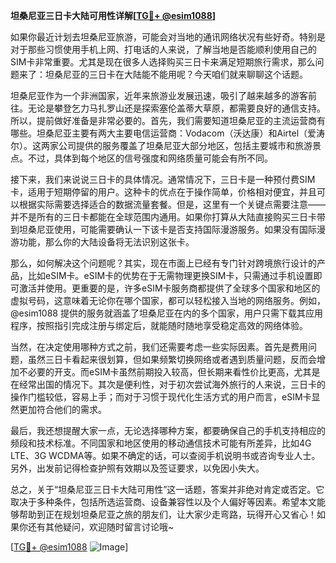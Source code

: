 **坦桑尼亚三日卡大陆可用性详解[[TG💪+ @esim1088](https://t.me/s/esim1088)]**

如果你最近计划去坦桑尼亚旅游，可能会对当地的通讯网络状况有些好奇。特别是对于那些习惯使用手机上网、打电话的人来说，了解当地是否能顺利使用自己的SIM卡非常重要。尤其是现在很多人选择购买三日卡来满足短期旅行需求，那么问题来了：坦桑尼亚的三日卡在大陆能不能用呢？今天咱们就来聊聊这个话题。

坦桑尼亚作为一个非洲国家，近年来旅游业发展迅速，吸引了越来越多的游客前往。无论是攀登乞力马扎罗山还是探索塞伦盖蒂大草原，都需要良好的通信支持。所以，提前做好准备是非常必要的。首先，我们需要知道坦桑尼亚的主流运营商有哪些。坦桑尼亚主要有两大主要电信运营商：Vodacom（沃达康）和Airtel（爱涛尔）。这两家公司提供的服务覆盖了坦桑尼亚大部分地区，包括主要城市和旅游景点。不过，具体到每个地区的信号强度和网络质量可能会有所不同。

接下来，我们来说说三日卡的具体情况。通常情况下，三日卡是一种预付费SIM卡，适用于短期停留的用户。这种卡的优点在于操作简单，价格相对便宜，并且可以根据实际需要选择适合的数据流量套餐。但是，这里有一个关键点需要注意——并不是所有的三日卡都能在全球范围内通用。如果你打算从大陆直接购买三日卡带到坦桑尼亚使用，可能需要确认一下该卡是否支持国际漫游服务。如果没有国际漫游功能，那么你的大陆设备将无法识别这张卡。

那么，如何解决这个问题呢？其实，现在市面上已经有专门针对跨境旅行设计的产品，比如eSIM卡。eSIM卡的优势在于无需物理更换SIM卡，只需通过手机设置即可激活并使用。更重要的是，许多eSIM卡服务商都提供了全球多个国家和地区的虚拟号码，这意味着无论你在哪个国家，都可以轻松接入当地的网络服务。例如，@esim1088 提供的服务就涵盖了坦桑尼亚在内的多个国家，用户只需下载其应用程序，按照指引完成注册与绑定后，就能随时随地享受稳定高效的网络体验。

当然，在决定使用哪种方式之前，我们还需要考虑一些实际因素。首先是费用问题，虽然三日卡看起来很划算，但如果频繁切换网络或者遇到质量问题，反而会增加不必要的开支。而eSIM卡虽然前期投入较高，但长期来看性价比更高，尤其是在经常出国的情况下。其次是便利性，对于初次尝试海外旅行的人来说，三日卡的操作门槛较低，容易上手；而对于习惯于现代化生活方式的用户而言，eSIM卡显然更加符合他们的需求。

最后，我还想提醒大家一点，无论选择哪种方案，都要确保自己的手机支持相应的频段和技术标准。不同国家和地区使用的移动通信技术可能有所差异，比如4G LTE、3G WCDMA等。如果不确定的话，可以查阅手机说明书或咨询专业人士。另外，出发前记得检查护照有效期以及签证要求，以免因小失大。

总之，关于“坦桑尼亚三日卡大陆可用性”这一话题，答案并非绝对肯定或否定。它取决于多种条件，包括所选运营商、设备兼容性以及个人偏好等因素。希望本文能够帮助到正在规划坦桑尼亚之旅的朋友们，让大家少走弯路，玩得开心又省心！如果你还有其他疑问，欢迎随时留言讨论哦~

[[TG💪+ @esim1088](https://t.me/s/esim1088) ![Image](https://i.postimg.cc/4NQfJmqS/Snipaste-2025-05-13-00-14-12.png)]